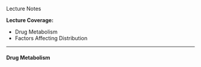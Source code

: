 Lecture Notes

**Lecture Coverage:**
- Drug Metabolism
- Factors Affecting Distribution

---
#### **Drug Metabolism**
